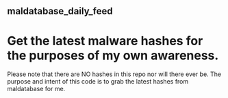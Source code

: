 ## maldatabase_daily_feed
# Get the latest malware hashes for the purposes of my own awareness.

Please note that there are NO hashes in this repo nor will there ever be. The purpose and intent of this code is to grab the latest hashes from maldatabase for me.
